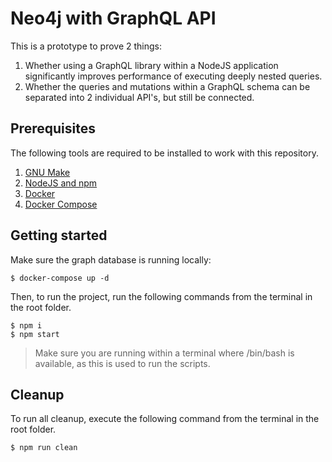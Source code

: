 # Neo4j with GraphQL API

This is a prototype to prove 2 things:

1. Whether using a GraphQL library within a NodeJS application significantly improves performance of executing deeply nested queries.
1. Whether the queries and mutations within a GraphQL schema can be separated into 2 individual API's, but still be connected.

## Prerequisites

The following tools are required to be installed to work with this repository.

1. [GNU Make](https://www.gnu.org/software/make/)
1. [NodeJS and npm](https://nodejs.org/en/download/package-manager/)
1. [Docker](https://docs.docker.com/get-docker/)
1. [Docker Compose](https://docs.docker.com/compose/install/)

## Getting started

Make sure the graph database is running locally:

```shell
$ docker-compose up -d
```

Then, to run the project, run the following commands from the terminal in the root folder.

```shell
$ npm i
$ npm start
```

> Make sure you are running within a terminal where /bin/bash is available, as this is used to run the scripts.

## Cleanup

To run all cleanup, execute the following command from the terminal in the root folder.

```shell
$ npm run clean
```

